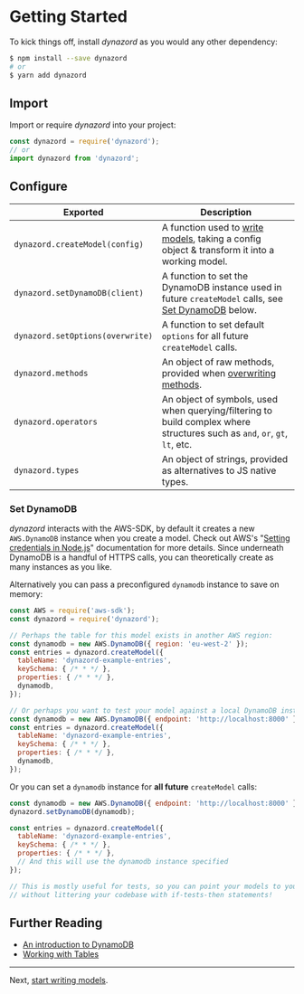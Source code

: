 # Getting Started

To kick things off, install _dynazord_ as you would any other dependency:

```sh
$ npm install --save dynazord
# or
$ yarn add dynazord
```

## Import

Import or require _dynazord_ into your project:

```js
const dynazord = require('dynazord');
// or
import dynazord from 'dynazord';
```

## Configure

| Exported | Description |
| ---- | ---- |
| `dynazord.createModel(config)` | A function used to [write models](./Writing-Models.md), taking a config object & transform it into a working model. |
| `dynazord.setDynamoDB(client)` | A function to set the DynamoDB instance used in future `createModel` calls, see [Set DynamoDB](#set-dynamodb) below. |
| `dynazord.setOptions(overwrite)` | A function to set default `options` for all future `createModel` calls. |
| `dynazord.methods` | An object of raw methods, provided when [overwriting methods](#overwriting-methods). |
| `dynazord.operators` | An object of symbols, used when querying/filtering to build complex where structures such as `and`, `or`, `gt`, `lt`, etc. |
| `dynazord.types` | An object of strings, provided as alternatives to JS native types. |

### Set DynamoDB

_dynazord_ interacts with the AWS-SDK, by default it creates a new `AWS.DynamoDB` instance when you create a model. Check out AWS's "[Setting credentials in Node.js](https://docs.aws.amazon.com/sdk-for-javascript/v2/developer-guide/setting-credentials-node.html)" documentation for more details. Since underneath DynamoDB is a handful of HTTPS calls, you can theoretically create as many instances as you like.

Alternatively you can pass a preconfigured `dynamodb` instance to save on memory:

```js
const AWS = require('aws-sdk');
const dynazord = require('dynazord');

// Perhaps the table for this model exists in another AWS region:
const dynamodb = new AWS.DynamoDB({ region: 'eu-west-2' });
const entries = dynazord.createModel({
  tableName: 'dynazord-example-entries',
  keySchema: { /* * */ },
  properties: { /* * */ },
  dynamodb,
});

// Or perhaps you want to test your model against a local DynamoDB instance (such as dynamodb-local or localstack):
const dynamodb = new AWS.DynamoDB({ endpoint: 'http://localhost:8000' });
const entries = dynazord.createModel({
  tableName: 'dynazord-example-entries',
  keySchema: { /* * */ },
  properties: { /* * */ },
  dynamodb,
});
```

Or you can set a `dynamodb` instance for **all future** `createModel` calls:

```js
const dynamodb = new AWS.DynamoDB({ endpoint: 'http://localhost:8000' });
dynazord.setDynamoDB(dynamodb);

const entries = dynazord.createModel({
  tableName: 'dynazord-example-entries',
  keySchema: { /* * */ },
  properties: { /* * */ },
  // And this will use the dynamodb instance specified
});

// This is mostly useful for tests, so you can point your models to your local DynamoDB instance
// without littering your codebase with if-tests-then statements!
```

## Further Reading

- [An introduction to DynamoDB](https://gist.github.com/jlafon/d8f91086e3d00c4bff3b)
- [Working with Tables](https://docs.aws.amazon.com/amazondynamodb/latest/developerguide/WorkingWithTables.Basics.html)

---

Next, [start writing models](./Writing-Models.md).

